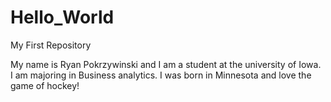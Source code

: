 # Hello_World
My First Repository

My name is Ryan Pokrzywinski and I am a student at the university of Iowa. I am majoring in Business analytics.
I was born in Minnesota and love the game of hockey!
